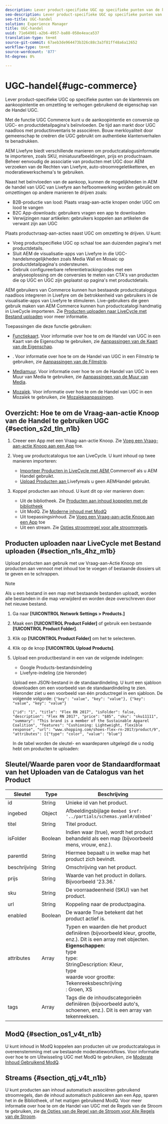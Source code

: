 ```yaml
---
description: Lever product-specifieke UGC op specifieke punten van de klantenreis om aankoopintentie en omzetting te verhogen gebruikend de eigenschap van de Handel UGC.
seo-description: Lever product-specifieke UGC op specifieke punten van de klantenreis om aankoopintentie en omzetting te verhogen gebruikend de eigenschap van de Handel UGC.
seo-title: UGC-handel
solution: Experience Manager
title: UGC-handel
uuid: 71e64901-a2b6-4957-ba88-058e4eaca537
translation-type: tm+mt
source-git-commit: 67aeb3de964473b326c88c3a3f81ff48a6a12652
workflow-type: tm+mt
source-wordcount: '877'
ht-degree: 0%

---
```



# UGC-handel{#ugc-commerce}

Lever product-specifieke UGC op specifieke punten van de klantenreis om aankoopintentie en omzetting te verhogen gebruikend de eigenschap van de Handel UGC.

Met de functie UGC Commerce kunt u de aankoopintentie en conversie op UGC- en productdetailpagina&#39;s beïnvloeden. De tijd aan markt door UGC naadloos met productinventaris te associëren. Bouw merkloyaliteit door gemeenschap te creëren die UGC gebruikt om authentieke klantenverhalen te benadrukken.

AEM Livefyre biedt verschillende manieren om productcatalogusinformatie te importeren, zoals SKU, miniatuurafbeeldingen, prijs en productnaam. Beheer eenvoudig de associatie van producten met UGC door AEM verzoeken van de Rechten van Livefyre, auto-stroomregeletiketteren, en moderatiewerkschema&#39;s te gebruiken.

Naast het beïnvloeden van de aankoop, kunnen de mogelijkheden in AEM de handel van UGC van Livefyre aan hefboomwerking worden gebruikt om omzettingen op andere manieren te drijven zoals:

* B2B-productie van lood: Plaats vraag-aan-actie knopen onder UGC om lood te vangen
* B2C App-downloads: gebruikers vragen een app te downloaden
* Verwijzingen naar artikelen: gebruikers koppelen aan artikelen die verwant zijn aan UGC

Plaats productvraag-aan-acties naast UGC om omzetting te drijven. U kunt:

* Voeg productspecifieke UGC op schaal toe aan duizenden pagina&#39;s met productdetails.
* Sluit AEM de visualisatie-apps van Livefyre in die UGC-handelsmogelijkheden zoals Media Wall en Mosaic op productdetailpagina&#39;s ondersteunen.
* Gebruik configureerbare referentietrackingcodes met een analyseoplossing om de conversies te meten van CTA&#39;s van producten die op UGC en UGC zijn geplaatst op pagina&#39;s met productdetails.

AEM gebruikers van Commerce kunnen hun bestaande productcatalogus naadloos integreren in Livefyre om de betrokkenheid van gebruikers in de visualisatie-apps van Livefyre te stimuleren. Live-gebruikers die geen gebruik maken van AEM Commerce kunnen hun productcatalogi handmatig in LiveCycle importeren. Zie [Producten uploaden naar LiveCycle met Bestand uploaden](/help/using/c-features-livefyre/c-ugc-commerce.md) voor meer informatie.

Toepassingen die deze functie gebruiken:

* [Functiekaart](../c-about-apps/c-feature-card-app/c-feature-card-app.md#c_feature_card_app). Voor informatie over hoe te om de Handel van UGC in een Kaart van de Eigenschap te gebruiken, zie [Aanpassingen van de Kaart van de Eigenschap](../c-about-apps/c-feature-card-app/c-feature-card-app.md#section_uds_gzm_5y).

* [](../c-about-apps/c-filmstrip-app/c-filmstrip-app.md#concept_jpc_n2j_jbb). Voor informatie over hoe te om de Handel van UGC in een Filmstrip te gebruiken, zie [Aanpassingen van de Filmstrip](../c-about-apps/c-filmstrip-app/c-filmstrip-customizations.md#c_filmstrip_customizations).

* [Mediamuur](../c-about-apps/c-media-wall-app/c-media-wall-app.md#c_media_wall_app). Voor informatie over hoe te om de Handel van UGC in een Muur van Media te gebruiken, zie [Aanpassingen van de Muur van Media](../c-about-apps/c-media-wall-app/r-media-wall-customizations.md#r_media_wall_customizations).

* [Mozaïek](../c-about-apps/c-mosaic-app/c-mosaic-app.md#c_mosaic_app). Voor informatie over hoe te om de Handel van UGC in een Mozaïek te gebruiken, zie [Mozaïekaanpassingen](../c-about-apps/c-mosaic-app/c-mosaic-customizations.md#c_mosaic_customizations).

## Overzicht: Hoe te om de Vraag-aan-actie Knoop van de Handel te gebruiken UGC {#section_s2d_tln_n1b}

1. Creeer een App met een Vraag-aan-actie Knoop. Zie [Voeg een Vraag-aan-actie Knoop aan een App](/help/using/c-features-livefyre/c-call-to-action-button.md#task_36190DD1C8204C7793CB7EEA379C2155) toe.
1. Voeg uw productcatalogus toe aan LiveCycle. U kunt inhoud op twee manieren importeren:

   * [Importeer Producten in LiveCycle met AEM ](https://helpx.adobe.com/experience-manager/6-4/sites/administering/using/livefyre.html) Commerceif als u AEM Handel gebruikt.
   * [Upload Producten aan ](/help/using/c-features-livefyre/c-ugc-commerce.md) Livefyreals u geen AEMHandel gebruikt.

1. Koppel producten aan inhoud. U kunt dit op vier manieren doen:

   * Uit de bibliotheek. Zie [Producten aan inhoud koppelen met de bibliotheek](../c-library/t-associate-products-with-content-using-the-library.md#t_associate_products_with_content_using_the_library)
   * Uit ModQ. Zie [Moderne inhoud met ModQ](/help/using/c-features-livefyre/c-about-moderation/c-modq.md)
   * Uit toepassingsinhoud. Zie [Voeg een Vraag-aan-actie Knoop aan een App](/help/using/c-features-livefyre/c-call-to-action-button.md) toe
   * Uit een stream. Zie [Opties stroomregel voor alle stroomregels](../c-streams/c-stream-rule-options-for-all-stream-rules.md#c_stream_rule_options_for_all_stream_rules).

## Producten uploaden naar LiveCycle met Bestand uploaden {#section_n1s_4hz_m1b}

Upload producten aan gebruik met uw Vraag-aan-Actie Knoop om producten aan vennoot met inhoud toe te voegen of bestaande dossiers uit te geven en te schrappen.

>[!NOTE]
>
>Als u een bestand in een map met bestaande bestanden uploadt, worden alle bestanden in die map verwijderd en worden deze overschreven door het nieuwe bestand.

1. Ga naar **[!UICONTROL Network Settings > Products.]**
1. Maak een **[!UICONTROL Product Folder]** of gebruik een bestaande **[!UICONTROL Product Folder]**.

1. Klik op **[!UICONTROL Product Folder]** om het te selecteren.
1. Klik op de knop **[!UICONTROL Upload Products]**.
1. Upload een productbestand in een van de volgende indelingen:

   * Google Products-bestandsindeling
   * Livefyre-indeling (zie hieronder)

   Upload een JSON-bestand in de standaardindeling. U kunt een sjabloon downloaden om een voorbeeld van de standaardindeling te zien. Hieronder ziet u een voorbeeld van één productregel in een sjabloon. De volgende volgorde: `{"key": "value", "key": "value"}, {"key": "value", "key": "value"}`

   ```
   {"id": "1", "title": "Flex RN 2017", "isFolder": false, "description": "Flex RN 2017", "price": "$85", "sku": "sku11111", "summary": "This brand is a member of the Sustainable Apparel Coalition", "features": "Cushioning: Lightweight, flexible response", "url": "www.shopping.com/shoes-flex-rn-2017/product/9", "attributes": [{"type": "color", "value": "blue"}
   ```

   In de tabel worden de sleutel- en waardeparen uitgelegd die u nodig hebt om producten te uploaden:

## Sleutel/Waarde paren voor de Standaardformaat van het Uploaden van de Catalogus van het Product

| Sleutel | Type | Beschrijving |
|--- |--- |--- |
| id | String | Unieke id van het product. |
| ingebed | Object | Afbeeldingsbijlage `0embed $ref: '../partials/schemas.yaml#/oEmbed'` |
| titel | String | Titel product. |
| isFolder | Boolean | Indien waar (true), wordt het product behandeld als een map (bijvoorbeeld mens, vrouw, enz.). |
| parentId | String | Hiermee bepaalt u in welke map het product zich bevindt. |
| beschrijving | String | Omschrijving van het product. |
| prijs | String | Waarde van het product in dollars. Bijvoorbeeld &#39;23.36.&#39; |
| sku | String | De voorraadeenheid (SKU) van het product. |
| url | String | Koppeling naar de productpagina. |
| enabled | Boolean | De waarde True betekent dat het product actief is. |
| attributes | Array | Typen en waarden die het product definiëren (bijvoorbeeld kleur, grootte, enz.). Dit is een array met objecten.</br>**Eigenschappen:** </br>type  </br>type: </br>StringDescription: Kleur,  </br>type  </br>waarde voor grootte: Tekenreeksbeschrijving  </br>: Groen, XS |
| tags | Array | Tags die de inhoudscategorieën definiëren (bijvoorbeeld auto&#39;s, schoenen, enz.). Dit is een array van tekenreeksen. |

## ModQ {#section_os1_v4t_n1b}

U kunt inhoud in ModQ koppelen aan producten uit uw productcatalogus in overeenstemming met uw bestaande moderatieworkflows. Voor informatie over hoe te om Uitwisseling UGC met ModQ te gebruiken, zie [Moderate Inhoud Gebruikend ModQ](/help/using/c-features-livefyre/c-about-moderation/c-moderate-content-using-app-content.md).

## Streams {#section_qtj_v4t_n1b}

U kunt producten aan inhoud automatisch associëren gebruikend stroomregels, dan de inhoud automatisch publiceren aan een App, sparen het in de Bibliotheek, of het matigen gebruikend ModQ. Voor meer informatie over hoe te om de Handel van UGC met de Regels van de Stroom te gebruiken, zie [de Opties van de Regel van de Stroom voor Alle Regels van de Stroom](../c-streams/c-stream-rule-options-for-all-stream-rules.md#c_stream_rule_options_for_all_stream_rules).
